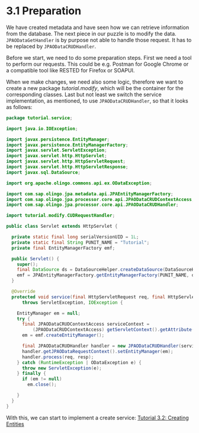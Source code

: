 # 3.1 Preparation
We have created metadata and have seen how we can retrieve information from the database. The next piece in our puzzle is to modify the data. `JPAODataGetHandler` is by purpose not able to handle those request. It has to be replaced by `JPAODataCRUDHandler`.

Before we start, we need to do some preparation steps. First we need a tool to perform our requests. This could be e.g. Postman for Google Chrome or a compatible tool like RESTED for Firefox or SOAPUI.

When we make changes, we need also some logic, therefore we want to create a new package _tutorial.modify_, which will be the container for the corresponding classes. Last but not least we switch the service implementation, as mentioned, to use `JPAODataCRUDHandler`, so that it looks as follows:

```Java
package tutorial.service;

import java.io.IOException;

import javax.persistence.EntityManager;
import javax.persistence.EntityManagerFactory;
import javax.servlet.ServletException;
import javax.servlet.http.HttpServlet;
import javax.servlet.http.HttpServletRequest;
import javax.servlet.http.HttpServletResponse;
import javax.sql.DataSource;

import org.apache.olingo.commons.api.ex.ODataException;

import com.sap.olingo.jpa.metadata.api.JPAEntityManagerFactory;
import com.sap.olingo.jpa.processor.core.api.JPAODataCRUDContextAccess;
import com.sap.olingo.jpa.processor.core.api.JPAODataCRUDHandler;

import tutorial.modify.CUDRequestHandler;

public class Servlet extends HttpServlet {

  private static final long serialVersionUID = 1L;
  private static final String PUNIT_NAME = "Tutorial";
  private final EntityManagerFactory emf;

  public Servlet() {
    super();
    final DataSource ds = DataSourceHelper.createDataSource(DataSourceHelper.DB_HSQLDB);
    emf = JPAEntityManagerFactory.getEntityManagerFactory(PUNIT_NAME, ds);
  }

  @Override
  protected void service(final HttpServletRequest req, final HttpServletResponse resp)
      throws ServletException, IOException {

    EntityManager em = null;
    try {
      final JPAODataCRUDContextAccess serviceContext =
          (JPAODataCRUDContextAccess) getServletContext().getAttribute("ServiceContext");
      em = emf.createEntityManager();

      final JPAODataCRUDHandler handler = new JPAODataCRUDHandler(serviceContext);
      handler.getJPAODataRequestContext().setEntityManager(em);
      handler.process(req, resp);
    } catch (RuntimeException | ODataException e) {
      throw new ServletException(e);
    } finally {
      if (em != null)
        em.close();

    }
  }
}
```

With this, we can start to implement a create service: [Tutorial 3.2: Creating Entities](3-2-CreatingEntities.md)
